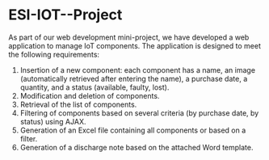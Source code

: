 # ESI-IOT--Project
As part of our web development mini-project, we have developed a web application to manage IoT components. The application is designed to meet the following requirements:

 1.  Insertion of a new component: each component has a name, an image (automatically retrieved after entering the name),
    a purchase date, a quantity, and a status (available, faulty, lost).
 2.  Modification and deletion of components.
 3.  Retrieval of the list of components.
 4.  Filtering of components based on several criteria (by purchase date, by status) using AJAX.
 5.  Generation of an Excel file containing all components or based on a filter.
 6.  Generation of a discharge note based on the attached Word template.
